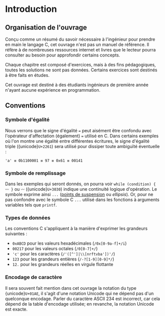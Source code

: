 # Introduction

## Organisation de l'ouvrage

Conçu comme un résumé du savoir nécessaire à l'ingénieur pour prendre en main le langage C, cet ouvrage n'est pas un manuel de référence. Il réfère à de nombreuses ressources internet et livres que le lecteur pourra consulter au besoin pour approfondir certains concepts.

Chaque chapitre est composé d'exercices, mais à des fins pédagogiques, toutes les solutions ne sont pas données. Certains exercices sont destinés à être faits en études.

Cet ouvrage est destiné à des étudiants ingénieurs de première année n'ayant aucune expérience en programmation.

## Conventions

### Symbole d'égalité

Nous verrons que le signe d'égalité `=` peut aisément être confondu avec l'opérateur d'affectation (également) `=` utilisé en C. Dans certains exemples où l'on montre une égalité entre différentes écritures, le signe d'égalité triple  ({unicode}`U+2261`) sera utilisé pour dissiper toute ambiguïté éventuelle :

```
'a' ≡ 0b1100001 ≡ 97 ≡ 0x61 ≡ 00141
```

### Symbole de remplissage

Dans les exemples qui seront donnés, on pourra voir `while (condition) { 〰 }` ou `〰` ({unicode}`U+3030`) indique une continuité logique d'opération. Le symbole exprime ainsi `...` ([points de suspension](https://fr.wikipedia.org/wiki/Points_de_suspension) ou *ellipsis*). Or, pour ne pas confondre avec le symbole C `...` utilisé dans les fonctions à arguments variables tels que `printf`.

### Types de données

Les conventions C s'appliquent à la manière d'exprimer les grandeurs suivantes :

- `0xABCD` pour les valeurs hexadécimales (`/0x[0-9a-f]+/i`)
- `00217` pour les valeurs octales (`/0[0-7]+/`)
- `'c'` pour les caractères (`/'([^']|\\[nrftvba'])'/`)
- `123` pour les grandeurs entières (`/-?[1-9][0-9]*/`)
- `12.` pour les grandeurs réelles en virgule flottante

### Encodage de caractère

Il sera souvent fait mention dans cet ouvrage la notation du type {unicode}`U+01AE`, il s'agit d'une notation Unicode qui ne dépend pas d'un quelconque encodage. Parler du caractère ASCII 234 est incorrect, car cela dépend de la table d'encodage utilisée; en revanche, la notation Unicode est exacte.
